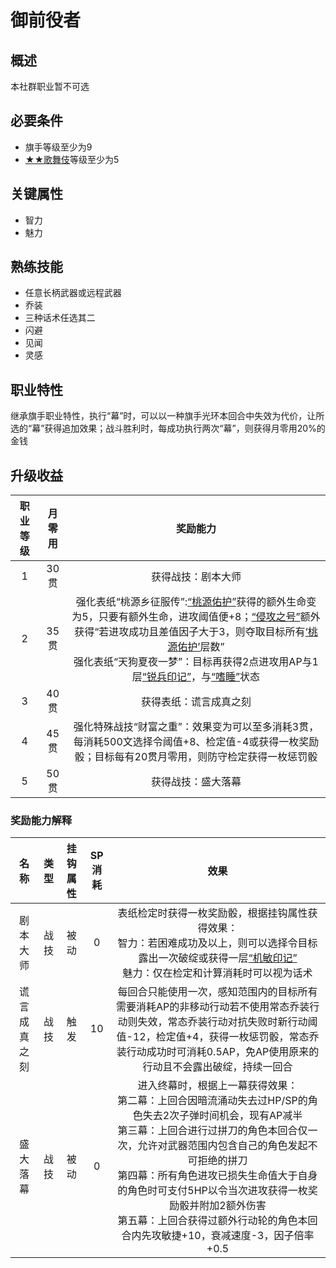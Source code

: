 # 御前役者

## 概述

本社群职业暂不可选

## 必要条件

* 旗手等级至少为9
* <a href="../2-Kabuki" target="_blank">★★歌舞伎</a>等级至少为5

## 关键属性

* 智力
* 魅力

## 熟练技能

* 任意长柄武器或远程武器
* 乔装
* 三种话术任选其二
* 闪避
* 见闻
* 灵感

## 职业特性

继承旗手职业特性，执行“幕”时，可以以一种旗手光环本回合中失效为代价，让所选的“幕”获得追加效果；战斗胜利时，每成功执行两次“幕”，则获得月零用20%的金钱

## 升级收益

职业等级|月零用|奖励能力
:--:|:--:|:--:
1|30贯|获得战技：剧本大师
2|35贯|强化表纸“桃源乡征服传”:<a href="../../../../status/mark/#桃源佑护" target="_blank">“桃源佑护”</a>获得的额外生命变为5，只要有额外生命，进攻阈值便+8；<a href="../../../../status/normal/#侵攻之号" target="_blank">“侵攻之号”</a>额外获得“若进攻成功且差值因子大于3，则夺取目标所有<a href="../../../../status/mark/#桃源佑护" target="_blank">‘桃源佑护’</a>层数”<br>强化表纸“天狗夏夜一梦”：目标再获得2点进攻用AP与1层<a href="../../../../status/mark/#锐兵印记" target="_blank">“锐兵印记”</a>，与<a href="../../../../status/normal/#嗜睡" target="_blank">“嗜睡”</a>状态
3|40贯|获得表纸：谎言成真之刻
4|45贯|强化特殊战技“财富之重”：效果变为可以至多消耗3贯，每消耗500文选择令阈值+8、检定值-4或获得一枚奖励骰；目标每有20贯月零用，则防守检定获得一枚惩罚骰
5|50贯|获得战技：盛大落幕

### 奖励能力解释

名称|类型|挂钩属性|SP消耗|效果
:--:|:--:|:--:|:--:|:--:
剧本大师|战技|被动|0|表纸检定时获得一枚奖励骰，根据挂钩属性获得效果：<br>智力：若困难成功及以上，则可以选择令目标露出一次破绽或获得一层<a href="../../../../status/mark/#机敏印记" target="_blank">“机敏印记”</a><br>魅力：仅在检定和计算消耗时可以视为话术
谎言成真之刻|战技|触发|10|每回合只能使用一次，感知范围内的目标所有需要消耗AP的非移动行动若不使用常态乔装行动则失效，常态乔装行动对抗失败时新行动阈值-12，检定值+4，获得一枚惩罚骰，常态乔装行动成功时可消耗0.5AP，免AP使用原来的行动且不会露出破绽，持续一回合
盛大落幕|战技|被动|0|进入终幕时，根据上一幕获得效果：<br>第二幕：上回合因暗流涌动失去过HP/SP的角色失去2次子弹时间机会，现有AP减半<br>第三幕：上回合进行过拼刀的角色本回合仅一次，允许对武器范围内包含自己的角色发起不可拒绝的拼刀<br>第四幕：所有角色进攻已损失生命值大于自身的角色时可支付5HP以令当次进攻获得一枚奖励骰并附加2额外伤害<br>第五幕：上回合获得过额外行动轮的角色本回合内先攻敏捷+10，衰减速度-3，因子倍率+0.5